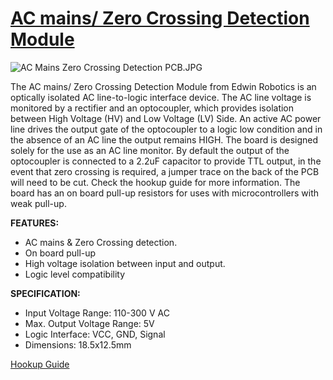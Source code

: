 # [AC mains/ Zero Crossing Detection Module](https://shop.edwinrobotics.com/sensors/960-ac-mains-zero-crossing-detection-module.html) #

![AC Mains Zero Crossing Detection PCB.JPG](https://bitbucket.org/repo/yp8ebL7/images/1635986630-AC%20Mains%20Zero%20Crossing%20Detection%20PCB.JPG)

The AC mains/ Zero Crossing Detection Module from Edwin Robotics is an optically isolated AC line-to-logic interface device. The AC line voltage is monitored by a rectifier and an optocoupler, which provides isolation between High Voltage (HV) and Low Voltage (LV) Side. An active AC power line drives the output gate of the optocoupler to a logic low condition and in the absence of an AC line the output remains HIGH. The board is designed solely for the use as an AC line monitor. By default the output of the optocoupler is connected to a 2.2uF capacitor to provide TTL output, in the event that zero crossing is required, a jumper trace on the back of the PCB will need to be cut. Check the hookup guide for more information. The board has an on board pull-up resistors for uses with microcontrollers with weak pull-up. 

**FEATURES:**

* AC mains & Zero Crossing detection.
* On board pull-up
* High voltage isolation between input and output.
* Logic level compatibility

**SPECIFICATION:**

* Input Voltage Range: 110-300 V AC
* Max. Output Voltage Range: 5V
* Logic Interface: VCC, GND, Signal
* Dimensions: 18.5x12.5mm

[Hookup Guide](http://learn.edwinrobotics.com/230v110v-ac-mains-detection-using-arduino-raspberry-pi-and-esp8266-thing/)